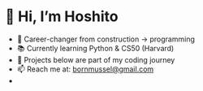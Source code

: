 # 👋 Hi, I’m Hoshito

- 🎯 Career-changer from construction → programming  
- 📚 Currently learning Python & CS50 (Harvard)  
- 🚀 Projects below are part of my coding journey  
- 📫 Reach me at: bornmussel@gmail.com
- 
